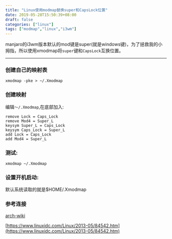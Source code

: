 ```yaml
---
title: "Linux使用modmap替换super和CapsLock位置"
date: 2019-05-28T15:50:39+08:00
draft: false
categories: ["linux"]
tags: ["modmap","linux","i3wm"]
---
```


manjaro的i3wm版本默认的mod键是super(就是windows键)，为了拯救我的小拇指，所以使用xmodmap将`super`键和`CapsLock`互换位置。

---

### 创建自己的映射表
```
xmodmap -pke > ~/.Xmodmap
```

### 创建映射

编辑```～/.Xmodmap```,在底部加入:
```
remove Lock = Caps_Lock
remove Mod4 = Super_L
keysym Super_L = Caps_Lock
keysym Caps_Lock = Super_L
add Lock = Caps_Lock
add Mod4 = Super_L
```

### 测试:
```
xmodmap ~/.Xmodmap
```
### 设置开机启动:

默认系统读取的就是$HOME/.Xmodmap

### 参考连接
[arch-wiki](https://wiki.archlinux.org/index.php/Xmodmap_%28%E7%AE%80%E4%BD%93%E4%B8%AD%E6%96%87%29)

[https://www.linuxidc.com/Linux/2013-05/84542.htm](https://www.linuxidc.com/Linux/2013-05/84542.htm)

